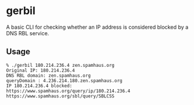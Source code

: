 # gerbil

A basic CLI for checking whether an IP address is considered blocked by a DNS RBL service.

## Usage

```term
% ./gerbil 180.214.236.4 zen.spamhaus.org
Original IP: 180.214.236.4
DNS RBL domain: zen.spamhaus.org
queryDomain : 4.236.214.180.zen.spamhaus.org
IP 180.214.236.4 blocked: https://www.spamhaus.org/query/ip/180.214.236.4 https://www.spamhaus.org/sbl/query/SBLCSS 
```